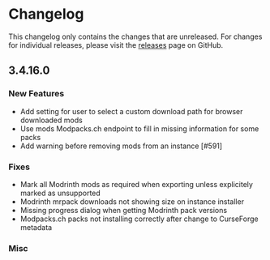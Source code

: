 # Changelog

This changelog only contains the changes that are unreleased. For changes for individual releases, please visit the
[releases](https://github.com/ATLauncher/ATLauncher/releases) page on GitHub.

## 3.4.16.0

### New Features
- Add setting for user to select a custom download path for browser downloaded mods
- Use mods Modpacks.ch endpoint to fill in missing information for some packs
- Add warning before removing mods from an instance [#591]

### Fixes
- Mark all Modrinth mods as required when exporting unless explicitely marked as unsupported
- Modrinth mrpack downloads not showing size on instance installer
- Missing progress dialog when getting Modrinth pack versions
- Modpacks.ch packs not installing correctly after change to CurseForge metadata

### Misc
